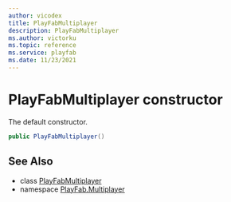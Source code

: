 ```yaml
---
author: vicodex
title: PlayFabMultiplayer
description: PlayFabMultiplayer
ms.author: victorku
ms.topic: reference
ms.service: playfab
ms.date: 11/23/2021
---
```


# PlayFabMultiplayer constructor

The default constructor.

```csharp
public PlayFabMultiplayer()
```

## See Also

* class [PlayFabMultiplayer](../PlayFabMultiplayer.md)
* namespace [PlayFab.Multiplayer](../../PlayFabMultiplayerSDK.md)

